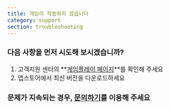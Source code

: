 ```yaml
---
title: 게임이 작동하지 않습니다
category: support 
section: troubleshooting
---
```

### 다음 사항을 먼저 시도해 보시겠습니까?


1. 고객지원 센터의 **[게임플레이 페이지](https://help.studycat.com/hc/en-us/categories/34781881763353-Gameplay)**를 확인해 주세요
2. 앱스토어에서 최신 버전을 다운로드하세요


### 문제가 지속되는 경우, [문의하기](https://help.studycat.com/hc/en-gb/requests/new)를 이용해 주세요